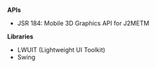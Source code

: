 **APIs**
- JSR 184: Mobile 3D Graphics API for J2METM

**Libraries**
- LWUIT (Lightweight UI Toolkit)
- Swing